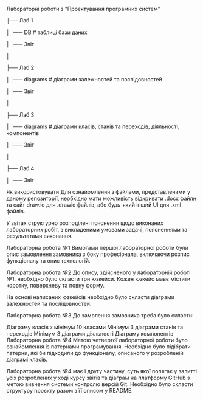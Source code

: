 Лабораторні роботи з "Проєктування програмних систем"

├── Лаб 1

│ ├── DB # таблиці бази даних

│ ├── Звіт

│

├── Лаб 2

│ ├── diagrams # діаграми залежностей та послідовностей

│ ├── Звіт

│

├── Лаб 3

│ ├── diagrams # діаграми класів, станів та переходів, діяльності, компонентів

│ ├── Звіт

│

├── Лаб 4

│ ├── Звіт

Як використовувати
Для ознайомлення з файлами, представленими у даному репозиторії, необхідно мати можливість відкривати .docx файли та сайт draw.io для .drawio файлів, або будь-який інший UI для .xml файлів.

У звітах структурно розподілені пояснення щодо виконаних лабораторних робіт, з викладеними умовами задачі, поясненнями та результатами виконання.

Лабораторна робота №1
Вимогами першої лабораторної роботи були опис замовлення замовника з боку професіонала, включаючи розпис функціоналу та опис технологій.

Лабораторна робота №2
До опису, здійсненого у лабораторній роботі №1, необхідно було скласти три юзкейси. Кожен юзкейс мавє містити коротку, поверхневу та повну форму.

На основі написаних юзкейсів необхідно було скласти діаграми залежностей та послідовностей.

Лабораторна робота №3
До замолення замовника треба було скласти:

Діаграму класів з мінімум 10 класами
Мінімум 3 діаграми станів та переходів
Мінімум 3 діаграми діяльності
Діаграму компонентів
Лабораторна робота №4
Метою четвертої лабораторної роботи було ознайомлення із патернами програмування. Необхідно було підібрати патерни, які би підходили до функціоналу, описаного у розробленій діаграмі класів.

Лабораторна робота №4 має і другу частину, суть якої полягає у залитті усіх розроблених у ході курсу звітів та діаграм на платформу GitHub з метою вивчення системи контролю версій Git. Необхідно було скласти структуру проєкту разом з її описом у README.
